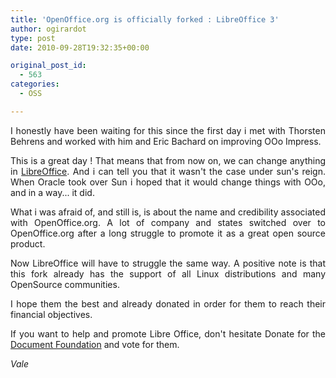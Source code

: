 ```yaml
---
title: 'OpenOffice.org is officially forked : LibreOffice 3'
author: ogirardot
type: post
date: 2010-09-28T19:32:35+00:00

original_post_id:
  - 563
categories:
  - OSS

---
```

<p style="text-align:justify;">
  I honestly have been waiting for this since the first day i met with Thorsten Behrens and worked with him and Eric Bachard on improving OOo Impress.
</p>
<!--more-->

<p style="text-align:justify;">
  This is a great day ! That means that from now on, we can change anything in <a title="LibreOffice and the Document Foundation" href="http://www.documentfoundation.org/" target="_blank">LibreOffice</a>. And i can tell you that it wasn't the case under sun's reign. When Oracle took over Sun i hoped that it would change things with OOo, and in a way... it did.
</p>

<p style="text-align:justify;">
  What i was afraid of, and still is, is about the name and credibility associated with OpenOffice.org. A lot of company and states switched over to OpenOffice.org after a long struggle to promote it as a great open source product.
</p>

<p style="text-align:justify;">
  Now LibreOffice will have to struggle the same way. A positive note is that this fork already has the support of all Linux distributions and many OpenSource communities.
</p>

<p style="text-align:justify;">
  I hope them the best and already donated in order for them to reach their financial objectives.
</p>

<p style="text-align:justify;">
  If you want to help and promote Libre Office, don't hesitate Donate for the <a title="Donate !" href="http://www.petitionspot.com/petitions/documentfoundation/donate" target="_blank">Document Foundation</a> and vote for them.
</p>

<p style="text-align:justify;">
  <em>Vale</em>
</p>